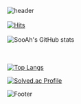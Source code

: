 ![header](https://capsule-render.vercel.app/api?type=waving&color=auto&height=300&section=header&text=KimSooAh&fontSize=90)
</br>
</br>
[![Hits](https://hits.seeyoufarm.com/api/count/incr/badge.svg?url=https%3A%2F%2Fgithub.com%2Fksa3067%2Fhit-counter&count_bg=%23C281FF&title_bg=%236A5CD2&icon=&icon_color=%23E7E7E7&title=hits&edge_flat=false)](https://hits.seeyoufarm.com)
</br>
</br>
![SooAh's GitHub stats](https://github-readme-stats.vercel.app/api?username=KimSua99&show_icons=true&theme=radical)
</br>
</br>
</br>

[![Top Langs](https://github-readme-stats.vercel.app/api/top-langs/?username=Kimsua99)](https://github.com/KimSua99/github-readme-stats)

[![Solved.ac Profile](http://mazassumnida.wtf/api/generate_badge?boj=ksa3067)](https://solved.ac/ksa3067)<br/>

![Footer](https://capsule-render.vercel.app/api?type=waving&color=auto&height=200&section=footer)
